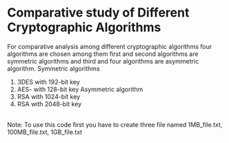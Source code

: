# Comparative study of Different Cryptographic Algorithms
For comparative analysis among different cryptographic algorithms four algorithms are
chosen among them first and second algorithms are symmetric algorithms and third and four
algorithms are asymmetric algorithm.
Symmetric algorithms
1. 3DES with 192-bit key
2. AES- with 128-bit key
Asymmetric algorithm
3. RSA with 1024-bit key
4. RSA with 2048-bit key
<br>
Note: To use this code first you have to create three file named 1MB_file.txt, 100MB_file.txt, 1GB_file.txt 
